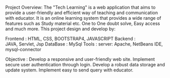 Project Overview: The "Tech Learning" is a web application that aims to 
provide a user-friendly and efficient way of teaching and communication 
with educator. 
It is an online learning system that provides a wide range of features 
such as Study material etc. 
One to One doubt solve, Easy access and much more. 
This project design and develop by:

Frontend :
          HTML, CSS, BOOTSTRAP4, JAVASCRIPT
Backend :           
         JAVA, Servlet, Jsp
DataBase :
         MySql
Tools  :
        server: Apache, NetBeans IDE, mysql-connector
        
Objective :
Develop a responsive and user-friendly web site. 
Implement secure user authentication through login. 
Develop a robust data storage and update system. 
Implement easy to send query with educator. 
